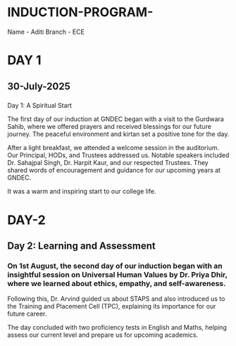 # INDUCTION-PROGRAM-
Name - Aditi  Branch - ECE
# DAY 1 
## 30-July-2025
###
Day 1: A Spiritual Start

The first day of our induction at GNDEC began with a visit to the Gurdwara Sahib, where we offered prayers and received blessings for our future journey. The peaceful environment and kirtan set a positive tone for the day.

After a light breakfast, we attended a welcome session in the auditorium. Our Principal, HODs, and Trustees addressed us. Notable speakers included Dr. Sahajpal Singh, Dr. Harpit Kaur, and our respected Trustees. They shared words of encouragement and guidance for our upcoming years at GNDEC.

It was a warm and inspiring start to our college life.

# DAY-2

## Day 2: Learning and Assessment

### On 1st August, the second day of our induction began with an insightful session on Universal Human Values by Dr. Priya Dhir, where we learned about ethics, empathy, and self-awareness.

Following this, Dr. Arvind guided us about STAPS and also introduced us to the Training and Placement Cell (TPC), explaining its importance for our future career.

The day concluded with two proficiency tests in English and Maths, helping assess our current level and prepare us for upcoming academics.



